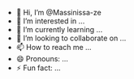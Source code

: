 - 👋 Hi, I’m @Massinissa-ze
- 👀 I’m interested in ...
- 🌱 I’m currently learning ...
- 💞️ I’m looking to collaborate on ...
- 📫 How to reach me ...
- 😄 Pronouns: ...
- ⚡ Fun fact: ...

<!---
Massinissa-ze/Massinissa-ze is a ✨ special ✨ repository because its `README.md` (this file) appears on your GitHub profile.
You can click the Preview link to take a look at your changes.
--->
